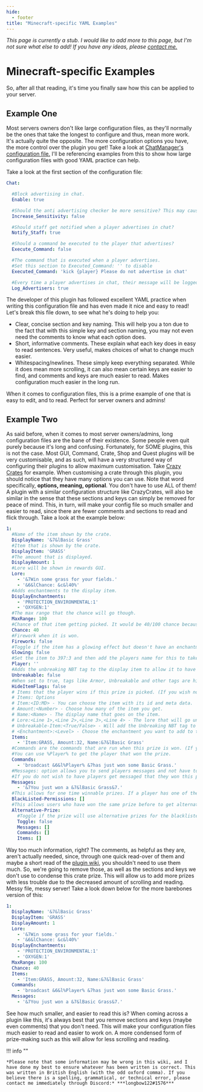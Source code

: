 ```yaml
---
hide:
  - footer
title: "Minecraft-specific YAML Examples"
---
```


*This page is currently a stub. I would like to add more to this page, but I'm not sure what else to add! If you have any ideas, please [contact me.](https://github.com/longbow122/learnerForYAML/wiki#suggestions-and-improvements)*

# Minecraft-specific Examples
So, after all that reading, it's time you finally saw how this can be applied to your server.

## Example One
Most servers owners don't like large configuration files, as they'll normally be the ones that take the longest to configure and thus, mean more work. It's actually quite the opposite. The more configuration options you have, the more control over the plugin you get! Take a look at [ChatManager's configuration file.](https://github.com/H1DD3NxN1NJA/ChatManager/blob/master/Files/config.yml) I'll be referencing examples from this to show how large configuration files with good YAML practice can help.

Take a look at the first section of the configuration file:
```yaml
Chat:

  #Block advertising in chat.
  Enable: true

  #Should the anti advertising checker be more sensitive? This may cause false positives.
  Increase_Sensitivity: false

  #Should staff get notified when a player advertises in chat?
  Notify_Staff: true

  #Should a command be executed to the player that advertises?
  Execute_Command: false

  #The command that is executed when a player advertises.
  #Set this section to Executed_Command: '' to disable
  Executed_Command: 'kick {player} Please do not advertise in chat'

  #Every time a player advertises in chat, their message will be logged in the Advertisements.txt file.
  Log_Advertisers: true
```
The developer of this plugin has followed excellent YAML practice when writing this configuration file and has even made it nice and easy to read! Let's break this file down, to see what he's doing to help you:

- Clear, concise section and key naming. This will help you a ton due to the fact that with this simple key and section naming, you may not even need the comments to know what each option does.
- Short, informative comments. These explain what each key does in easy to read sentences. Very useful, makes choices of what to change much easier.
- Whitespacing/newlines. These simply keep everything separated. While it does mean more scrolling, it can also mean certain keys are easier to find, and comments and keys are much easier to read. Makes configuration much easier in the long run.

When it comes to configuration files, this is a prime example of one that is easy to edit, and to read. Perfect for server owners and admins!

## Example Two
As said before, when it comes to most server owners/admins, long configuration files are the bane of their existence. Some people even quit purely because it's long and confusing. Fortunately, for SOME plugins, this is not the case. Most GUI, Command, Crate, Shop and Quest plugins will be very customisable, and as such, will have a very structured way of configuring their plugins to allow maximum customisation. Take [Crazy Crates](https://www.spigotmc.org/resources/crazy-crates.17599/) for example. When customising a crate through this plugin, you should notice that they have many options you can use. Note that word specifically, **options, meaning, optional**. You don't have to use ALL of them! A plugin with a similar configuration structure like CrazyCrates, will also be similar in the sense that these sections and keys can simply be removed for peace of mind. This, in turn, will make your config file so much smaller and easier to read, since there are fewer comments and sections to read and flick through. Take a look at the example below:

```yaml
1:
  #Name of the item shown by the crate.
  DisplayName: '&7&lBasic Grass'
  #Item that is shown by the crate.
  DisplayItem: 'GRASS'
  #The amount that is displayed.
  DisplayAmount: 1
  #Lore will be shown in rewards GUI.
  Lore:
    - '&7Win some grass for your fields.'
    - '&6&lChance: &c&l40%'
  #Adds enchantments to the display item.
  DisplayEnchantments:
    - 'PROTECTION_ENVIRONMENTAL:1'
    - 'OXYGEN:1'
  #The max range that the chance will go though.
  MaxRange: 100
  #Chance of that item getting picked. It would be 40/100 chance because MaxRange is 100.
  Chance: 40
  #Firework when it is won.
  Firework: false
  #Toggle if the item has a glowing effect but doesn't have an enchantment on it.
  Glowing: false
  #Set the item to 397:3 and then add the players name for this to take effect.
  Player: ''
  #Adds the unbreaking NBT tag to the display item to allow it to have custom textures.
  Unbreakable: false
  #When set to true, tags like Armor, Unbreakable and other tags are hidden and not visible to the user.
  HideItemFlags: false
  # Items that the player wins if this prize is picked. (If you wish not to give an Item in the prize just delete the Items Section)
  # Items: Options
  # Item:<ID:MD> - You can choose the item with its id and meta data.
  # Amount:<Number> - Choose how many of the item you get.
  # Name:<Name> - The display name that goes on the item.
  # Lore:<Line 1>,<Line 2>,<Line 3>,<Line 4> - The lore that will go under the enchantments. Split lines with a ','
  # Unbreakable-Item:<True/False> - Will add the Unbreaking NBT tag to the item to allow custom textured items to be gained through the envoys.
  # <Enchantment>:<Level> - Choose the enchantment you want to add to the item. You can use the in-game names of the enchantment if you want. Replace the spaces in the name with "_".
  Items:
    - 'Item:GRASS, Amount:32, Name:&7&lBasic Grass'
  #Commands are the commands that are run when this prize is won. (If you wish not to use a CMD in the prize just delete the Commands Section)
  #You can use %Player% to get the player that won the prize.
  Commands:
    - 'broadcast &6&l%Player% &7has just won some Basic Grass.'
  #Messages: option allows you to send players messages and not have to pm them with commands.
  #If you do not wish to have players get messaged that they won this prize then just remove the Messages: option.
  Messages:
    - '&7You just won a &7&lBasic Grass&7.'
  #This allows for one time winnable prizes. If a player has one of the permissions then they will not be able to win it.
  BlackListed-Permissions: []
  #This allows users who have won the same prize before to get alternative prizes. They must of a BlackListed-Permission to get a alternative prize.
  Alternative-Prize:
    #Toggle if the prize will use alternative prizes for the blacklisted permission.
    Toggle: false
    Messages: []
    Commands: []
    Items: []
```
Way too much information, right? The comments, as helpful as they are, aren't actually needed, since, through one quick read-over of them and maybe a short read of the [plugin wiki](https://github.com/badbones69/Crazy-Crates/wiki), you shouldn't need to use them much. So, we're going to remove those, as well as the sections and keys we don't use to condense this crate prize. This will allow us to add more prizes with less trouble due to the decreased amount of scrolling and reading. Messy file, messy server! Take a look down below for the more barebones version of this:
```yaml
1:
  DisplayName: '&7&lBasic Grass'
  DisplayItem: 'GRASS'
  DisplayAmount: 1
  Lore:
    - '&7Win some grass for your fields.'
    - '&6&lChance: &c&l40%'
  DisplayEnchantments:
    - 'PROTECTION_ENVIRONMENTAL:1'
    - 'OXYGEN:1'
  MaxRange: 100
  Chance: 40
  Items:
    - 'Item:GRASS, Amount:32, Name:&7&lBasic Grass'
  Commands:
    - 'broadcast &6&l%Player% &7has just won some Basic Grass.'
  Messages:
    - '&7You just won a &7&lBasic Grass&7.'
```
See how much smaller, and easier to read this is? When coming across a plugin like this, it's always best that you remove sections and keys (maybe even comments) that you don't need. This will make your configuration files much easier to read and easier to work on. A more condensed form of prize-making such as this will allow for less scrolling and reading.

!!! info ""

    *Please note that some information may be wrong in this wiki, and I have done my best to ensure whatever has been written is correct. This was written in British English (with the odd oxford comma). If you believe there is a spelling, grammatical, or technical error, please contact me immediately through Discord:* ***longbow122#1576***